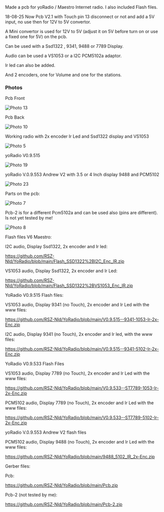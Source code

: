 Made a pcb for yoRadio / Maestro Internet radio.  I also included Flash files.

18-08-25 Now Pcb V2.1 with Touch pin 13 disconnect or not and add a 5V input, no use then for 12V to 5V convertor.

A Mini convertor is used for 12V to 5V (adjust it on 5V before turn on or use a fixed one for 5V) on the pcb.

Can be used with a Ssd1322 , 9341, 9488 or 7789 Display.

Audio can be used a VS1053 or a I2C  PCM5102a adaptor.

Ir led can also be added.

And 2 encoders, one for Volume and one for the stations.


### Photos
Pcb Front

![Photo 13](https://github.com/RSZ-Nld/YoRadio/blob/main/Front.JPG)

Pcb Back

![Photo 10](https://github.com/RSZ-Nld/YoRadio/blob/main/Back.JPG)

Working radio with 2x encoder Ir Led and Ssd1322 display and VS1053

![Photo 5](https://github.com/RSZ-Nld/YoRadio/blob/main/20250709.jpg)

yoRadio V0.9.515


![Photo 19](https://github.com/RSZ-Nld/YoRadio/blob/main/9341%20%205102a.jpg)

yoRadio V.0.9.553 Andrew V2        with 3.5 or 4 Inch display 9488 and PCM5102

![Photo 23](https://github.com/RSZ-Nld/YoRadio/blob/main/20250730_185002.jpg)


Parts on the pcb:

![Photo 7](https://github.com/RSZ-Nld/YoRadio/blob/main/20250810_155348.jpg)

Pcb-2 is for a different Pcm5102a and can be used also (pins are different).
Is not yet tested by me!

![Photo 8](https://github.com/RSZ-Nld/YoRadio/blob/main/Front-2.JPG)


Flash files  V6 Maestro:


I2C audio, Display Ssd1322, 2x encoder and Ir led:

https://github.com/RSZ-Nld/YoRadio/blob/main/Flash_SSD1322%2BI2C_Enc_IR.zip


VS1053 audio, Display Ssd1322, 2x encoder and Ir Led:

https://github.com/RSZ-Nld/YoRadio/blob/main/Flash_SSD1322%2BVS1053_Enc_IR.zip



YoRadio V0.9.515  Flash files:


VS1053 audio, Display 9341 (no Touch), 2x encoder and Ir Led with the www files:

https://github.com/RSZ-Nld/YoRadio/blob/main/V0.9.515--9341-1053-Ir-2x-Enc.zip


I2C audio, Display 9341 (no Touch), 2x encoder and Ir led, with the www files:

https://github.com/RSZ-Nld/YoRadio/blob/main/V0.9.515--9341-5102-Ir-2x-Enc.zip




YoRadio V0.9.533 Flash Files 


VS1053 audio, Display 7789 (no Touch), 2x encoder and Ir Led with the www files:

https://github.com/RSZ-Nld/YoRadio/blob/main/V0.9.533--ST7789-1053-Ir-2x-Enc.zip


PCM5102 audio, Display 7789 (no Touch), 2x encoder and Ir Led with the www files:

https://github.com/RSZ-Nld/YoRadio/blob/main/V0.9.533--ST7789-5102-Ir-2x-Enc.zip


yoRadio V.0.9.553 Andrew V2 flash files

PCM5102 audio, Display 9488 (no Touch), 2x encoder and Ir Led with the www files:

https://github.com/RSZ-Nld/YoRadio/blob/main/9488_5102_IR_2x-Enc.zip







Gerber files:

Pcb:

https://github.com/RSZ-Nld/YoRadio/blob/main/Pcb.zip


Pcb-2 (not tested by me):

https://github.com/RSZ-Nld/YoRadio/blob/main/Pcb-2.zip










